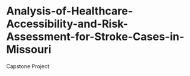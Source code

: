 # Analysis-of-Healthcare-Accessibility-and-Risk-Assessment-for-Stroke-Cases-in-Missouri
Capstone Project 
